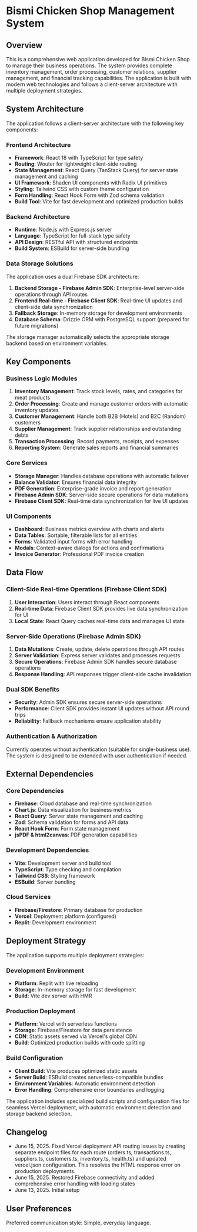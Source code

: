 # Bismi Chicken Shop Management System

## Overview

This is a comprehensive web application developed for Bismi Chicken Shop to manage their business operations. The system provides complete inventory management, order processing, customer relations, supplier management, and financial tracking capabilities. The application is built with modern web technologies and follows a client-server architecture with multiple deployment strategies.

## System Architecture

The application follows a client-server architecture with the following key components:

### Frontend Architecture
- **Framework**: React 18 with TypeScript for type safety
- **Routing**: Wouter for lightweight client-side routing
- **State Management**: React Query (TanStack Query) for server state management and caching
- **UI Framework**: Shadcn UI components with Radix UI primitives
- **Styling**: Tailwind CSS with custom theme configuration
- **Form Handling**: React Hook Form with Zod schema validation
- **Build Tool**: Vite for fast development and optimized production builds

### Backend Architecture
- **Runtime**: Node.js with Express.js server
- **Language**: TypeScript for full-stack type safety
- **API Design**: RESTful API with structured endpoints
- **Build System**: ESBuild for server-side bundling

### Data Storage Solutions
The application uses a dual Firebase SDK architecture:

1. **Backend Storage - Firebase Admin SDK**: Enterprise-level server-side operations through API routes
2. **Frontend Real-time - Firebase Client SDK**: Real-time UI updates and client-side data synchronization
3. **Fallback Storage**: In-memory storage for development environments
4. **Database Schema**: Drizzle ORM with PostgreSQL support (prepared for future migrations)

The storage manager automatically selects the appropriate storage backend based on environment variables.

## Key Components

### Business Logic Modules
1. **Inventory Management**: Track stock levels, rates, and categories for meat products
2. **Order Processing**: Create and manage customer orders with automatic inventory updates
3. **Customer Management**: Handle both B2B (Hotels) and B2C (Random) customers
4. **Supplier Management**: Track supplier relationships and outstanding debts
5. **Transaction Processing**: Record payments, receipts, and expenses
6. **Reporting System**: Generate sales reports and financial summaries

### Core Services
- **Storage Manager**: Handles database operations with automatic failover
- **Balance Validator**: Ensures financial data integrity
- **PDF Generation**: Enterprise-grade invoice and report generation
- **Firebase Admin SDK**: Server-side secure operations for data mutations
- **Firebase Client SDK**: Real-time data synchronization for live UI updates

### UI Components
- **Dashboard**: Business metrics overview with charts and alerts
- **Data Tables**: Sortable, filterable lists for all entities
- **Forms**: Validated input forms with error handling
- **Modals**: Context-aware dialogs for actions and confirmations
- **Invoice Generator**: Professional PDF invoice creation

## Data Flow

### Client-Side Real-time Operations (Firebase Client SDK)
1. **User Interaction**: Users interact through React components
2. **Real-time Data**: Firebase Client SDK provides live data synchronization for UI
3. **Local State**: React Query caches real-time data and manages UI state

### Server-Side Operations (Firebase Admin SDK)
1. **Data Mutations**: Create, update, delete operations through API routes
2. **Server Validation**: Express server validates and processes requests
3. **Secure Operations**: Firebase Admin SDK handles secure database operations
4. **Response Handling**: API responses trigger client-side cache invalidation

### Dual SDK Benefits
- **Security**: Admin SDK ensures secure server-side operations
- **Performance**: Client SDK provides instant UI updates without API round trips
- **Reliability**: Fallback mechanisms ensure application stability

### Authentication & Authorization
Currently operates without authentication (suitable for single-business use). The system is designed to be extended with user authentication if needed.

## External Dependencies

### Core Dependencies
- **Firebase**: Cloud database and real-time synchronization
- **Chart.js**: Data visualization for business metrics
- **React Query**: Server state management and caching
- **Zod**: Schema validation for forms and API data
- **React Hook Form**: Form state management
- **jsPDF & html2canvas**: PDF generation capabilities

### Development Dependencies
- **Vite**: Development server and build tool
- **TypeScript**: Type checking and compilation
- **Tailwind CSS**: Styling framework
- **ESBuild**: Server bundling

### Cloud Services
- **Firebase/Firestore**: Primary database for production
- **Vercel**: Deployment platform (configured)
- **Replit**: Development environment

## Deployment Strategy

The application supports multiple deployment strategies:

### Development Environment
- **Platform**: Replit with live reloading
- **Storage**: In-memory storage for fast development
- **Build**: Vite dev server with HMR

### Production Deployment
- **Platform**: Vercel with serverless functions
- **Storage**: Firebase/Firestore for data persistence
- **CDN**: Static assets served via Vercel's global CDN
- **Build**: Optimized production builds with code splitting

### Build Configuration
- **Client Build**: Vite produces optimized static assets
- **Server Build**: ESBuild creates serverless-compatible bundles
- **Environment Variables**: Automatic environment detection
- **Error Handling**: Comprehensive error boundaries and logging

The application includes specialized build scripts and configuration files for seamless Vercel deployment, with automatic environment detection and storage backend selection.

## Changelog

- June 15, 2025. Fixed Vercel deployment API routing issues by creating separate endpoint files for each route (orders.ts, transactions.ts, suppliers.ts, customers.ts, inventory.ts, health.ts) and updated vercel.json configuration. This resolves the HTML response error on production deployments.
- June 15, 2025. Restored Firebase connectivity and added comprehensive error handling with loading states
- June 13, 2025. Initial setup

## User Preferences

Preferred communication style: Simple, everyday language.